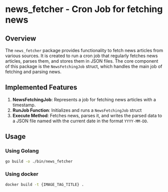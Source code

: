 # news_fetcher - Cron Job for fetching news

## Overview

The `news_fetcher` package provides functionality to fetch news articles from various sources. 
It is created to run a cron job that regularly fetches news articles, parses them, and stores them in JSON files.
The core component of this package is the `NewsFetchingJob` struct, 
which handles the main job of fetching and parsing news.

## Implemented Features

1. **NewsFetchingJob**: Represents a job for fetching news articles with a timestamp.
2. **RunJob Function**: Initializes and runs a `NewsFetchingJob` struct
3. **Execute Method**: Fetches news, parses it, and writes the parsed data to a JSON file named with the
current date in the format `YYYY-MM-DD`.

## Usage

### Using Golang

   ```sh
   go build -o ./bin/news_fetcher
   ```

### Using docker

```sh
docker build -t {IMAGE_TAG_TITLE} .
```